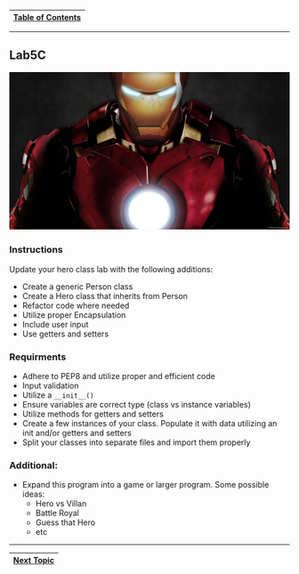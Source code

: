 |[Table of Contents](/00-Table-of-Contents.md)|
|---|

---

## Lab5C

![](/assets/ironman.jpg)

### Instructions

Update your hero class lab with the following additions:

* Create a generic Person class
* Create a Hero class that inherits from Person
* Refactor code where needed
* Utilize proper Encapsulation
* Include user input
* Use getters and setters

### Requirments

* Adhere to PEP8 and utilize proper and efficient code
* Input validation
* Utilize a `__init__()` 
* Ensure variables are correct type \(class vs instance variables\)
* Utilize methods for getters and setters
* Create a few instances of your class. Populate it with data utilizing an init and/or getters and setters
* Split your classes into separate files and import them properly

### Additional:

* Expand this program into a game or larger program. Some possible ideas:
  * Hero vs Villan
  * Battle Royal
  * Guess that Hero
  * etc

---

|[Next Topic](/05_oop/04_exceptions.md)|
|---|
